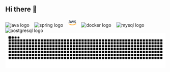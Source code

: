 ## Hi there 👋

<!--
**joaoscj/joaoscj** is a ✨ _special_ ✨ repository because its `README.md` (this file) appears on your GitHub profile.

Here are some ideas to get you started:

- 🔭 I’m currently working on ...
- 🌱 I’m currently learning ...
- 👯 I’m looking to collaborate on ...
- 🤔 I’m looking for help with ...
- 💬 Ask me about ...
- 📫 How to reach me: ...
- 😄 Pronouns: ...
- ⚡ Fun fact: ...
-->

<div align="left">
  <img src="https://cdn.jsdelivr.net/gh/devicons/devicon/icons/java/java-original.svg" height="25" alt="java logo"  />
  <img width="8" />
  <img src="https://cdn.jsdelivr.net/gh/devicons/devicon/icons/spring/spring-original.svg" height="25" alt="spring logo"  />
  <img width="8" />
  <img src="https://github.com/devicons/devicon/blob/v2.17.0/icons/amazonwebservices/amazonwebservices-original-wordmark.svg" height="25" alt="aws logo"  />
  <img width="8" />
  <img src="https://cdn.jsdelivr.net/gh/devicons/devicon/icons/docker/docker-original.svg" height="25" alt="docker logo"  />
  <img width="8" />
  <img src="https://cdn.jsdelivr.net/gh/devicons/devicon/icons/mysql/mysql-original.svg" height="25" alt="mysql logo"  />
  <img width="8" />
  <img src="https://cdn.jsdelivr.net/gh/devicons/devicon/icons/postgresql/postgresql-original.svg" height="25" alt="postgresql logo"  />
  <img width="8" />
</div>

<picture align="center">
  <source media="(prefers-color-scheme: dark)" srcset="https://raw.githubusercontent.com/joaoscj/joaoscj/output/github-contribution-grid-snake-dark.svg">
  <source media="(prefers-color-scheme: light)" srcset="https://raw.githubusercontent.com/joaoscj/joaoscj/output/github-contribution-grid-snake-dark.svg">
  <img align="center" alt="github contribution grid snake animation" src="https://raw.githubusercontent.com/joaoscj/joaoscj/output/github-contribution-grid-snake.svg">
</picture>
